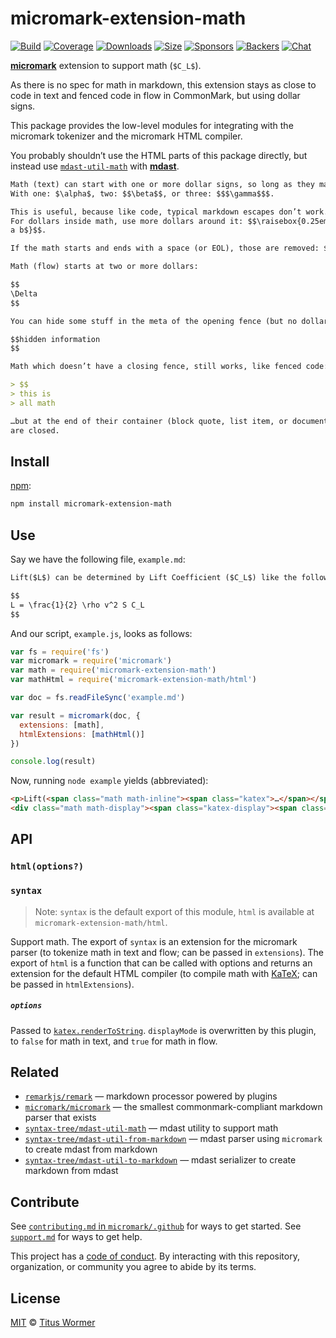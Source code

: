 # micromark-extension-math

[![Build][build-badge]][build]
[![Coverage][coverage-badge]][coverage]
[![Downloads][downloads-badge]][downloads]
[![Size][size-badge]][size]
[![Sponsors][sponsors-badge]][collective]
[![Backers][backers-badge]][collective]
[![Chat][chat-badge]][chat]

**[micromark][]** extension to support math (`$C_L$`).

As there is no spec for math in markdown, this extension stays as close to
code in text and fenced code in flow in CommonMark, but using dollar signs.

This package provides the low-level modules for integrating with the micromark
tokenizer and the micromark HTML compiler.

You probably shouldn’t use the HTML parts of this package directly, but instead
use [`mdast-util-math`][mdast-util-math] with **[mdast][]**.

```markdown
Math (text) can start with one or more dollar signs, so long as they match:
With one: $\alpha$, two: $$\beta$$, or three: $$$\gamma$$$.

This is useful, because like code, typical markdown escapes don’t work.
For dollars inside math, use more dollars around it: $$\raisebox{0.25em}{$\frac
a b$}$$.

If the math starts and ends with a space (or EOL), those are removed: $$ \$ $$.

Math (flow) starts at two or more dollars:

$$
\Delta
$$

You can hide some stuff in the meta of the opening fence (but no dollars):

$$hidden information
$$

Math which doesn’t have a closing fence, still works, like fenced code:

> $$
> this is
> all math

…but at the end of their container (block quote, list item, or document), they
are closed.
```

## Install

[npm][]:

```sh
npm install micromark-extension-math
```

## Use

Say we have the following file, `example.md`:

```markdown
Lift($L$) can be determined by Lift Coefficient ($C_L$) like the following equation.

$$
L = \frac{1}{2} \rho v^2 S C_L
$$
```

And our script, `example.js`, looks as follows:

```js
var fs = require('fs')
var micromark = require('micromark')
var math = require('micromark-extension-math')
var mathHtml = require('micromark-extension-math/html')

var doc = fs.readFileSync('example.md')

var result = micromark(doc, {
  extensions: [math],
  htmlExtensions: [mathHtml()]
})

console.log(result)
```

Now, running `node example` yields (abbreviated):

```html
<p>Lift(<span class="math math-inline"><span class="katex">…</span></span>) can be determined by Lift Coefficient (<span class="math math-inline"><span class="katex">…</span></span>) like the following equation.</p>
<div class="math math-display"><span class="katex-display"><span class="katex">…</span></span></div>
```

## API

### `html(options?)`

### `syntax`

> Note: `syntax` is the default export of this module, `html` is available at
> `micromark-extension-math/html`.

Support math.
The export of `syntax` is an extension for the micromark parser (to tokenize
math in text and flow; can be passed in `extensions`).
The export of `html` is a function that can be called with options and returns
an extension for the default HTML compiler (to compile math with [KaTeX][]; can
be passed in `htmlExtensions`).

##### `options`

Passed to [`katex.renderToString`][katex-options].
`displayMode` is overwritten by this plugin, to `false` for math in text, and
`true` for math in flow.

## Related

*   [`remarkjs/remark`][remark]
    — markdown processor powered by plugins
*   [`micromark/micromark`][micromark]
    — the smallest commonmark-compliant markdown parser that exists
*   [`syntax-tree/mdast-util-math`][mdast-util-math]
    — mdast utility to support math
*   [`syntax-tree/mdast-util-from-markdown`][from-markdown]
    — mdast parser using `micromark` to create mdast from markdown
*   [`syntax-tree/mdast-util-to-markdown`][to-markdown]
    — mdast serializer to create markdown from mdast

## Contribute

See [`contributing.md` in `micromark/.github`][contributing] for ways to get
started.
See [`support.md`][support] for ways to get help.

This project has a [code of conduct][coc].
By interacting with this repository, organization, or community you agree to
abide by its terms.

## License

[MIT][license] © [Titus Wormer][author]

<!-- Definitions -->

[build-badge]: https://img.shields.io/travis/micromark/micromark-extension-math.svg

[build]: https://travis-ci.org/micromark/micromark-extension-math

[coverage-badge]: https://img.shields.io/codecov/c/github/micromark/micromark-extension-math.svg

[coverage]: https://codecov.io/github/micromark/micromark-extension-math

[downloads-badge]: https://img.shields.io/npm/dm/micromark-extension-math.svg

[downloads]: https://www.npmjs.com/package/micromark-extension-math

[size-badge]: https://img.shields.io/bundlephobia/minzip/micromark-extension-math.svg

[size]: https://bundlephobia.com/result?p=micromark-extension-math

[sponsors-badge]: https://opencollective.com/unified/sponsors/badge.svg

[backers-badge]: https://opencollective.com/unified/backers/badge.svg

[collective]: https://opencollective.com/unified

[chat-badge]: https://img.shields.io/badge/chat-discussions-success.svg

[chat]: https://github.com/micromark/unist/discussions

[npm]: https://docs.npmjs.com/cli/install

[license]: license

[author]: https://wooorm.com

[contributing]: https://github.com/micromark/.github/blob/HEAD/contributing.md

[support]: https://github.com/micromark/.github/blob/HEAD/support.md

[coc]: https://github.com/micromark/.github/blob/HEAD/code-of-conduct.md

[micromark]: https://github.com/micromark/micromark

[from-markdown]: https://github.com/syntax-tree/mdast-util-from-markdown

[to-markdown]: https://github.com/syntax-tree/mdast-util-to-markdown

[remark]: https://github.com/remarkjs/remark

[mdast]: https://github.com/syntax-tree/mdast

[mdast-util-math]: https://github.com/syntax-tree/mdast-util-math

[katex]: https://katex.org

[katex-options]: https://katex.org/docs/options.html
